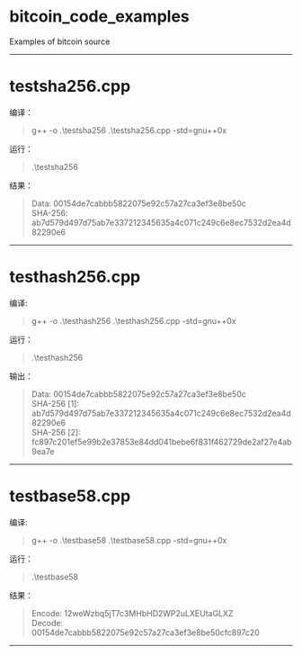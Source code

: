 # bitcoin_code_examples

Examples of bitcoin source

---
# testsha256.cpp
编译：
> g++ -o .\testsha256 .\testsha256.cpp -std=gnu++0x

运行：
> .\testsha256

结果：
> Data: 00154de7cabbb5822075e92c57a27ca3ef3e8be50c</br>
> SHA-256: ab7d579d497d75ab7e337212345635a4c071c249c6e8ec7532d2ea4d82290e6

---
# testhash256.cpp
编译:
> g++ -o .\testhash256 .\testhash256.cpp -std=gnu++0x

运行：
> .\testhash256

输出：
> Data: 00154de7cabbb5822075e92c57a27ca3ef3e8be50c</br>
> SHA-256 [1]: ab7d579d497d75ab7e337212345635a4c071c249c6e8ec7532d2ea4d82290e6</br>
> SHA-256 [2]: fc897c201ef5e99b2e37853e84dd041bebe6f831f462729de2af27e4ab9ea7e

---
# testbase58.cpp
编译:
> g++ -o .\testbase58 .\testbase58.cpp -std=gnu++0x

运行：
> .\testbase58

结果：
> Encode: 12weWzbq5jT7c3MHbHD2WP2uLXEUtaGLXZ</br>
> Decode: 00154de7cabbb5822075e92c57a27ca3ef3e8be50cfc897c20

---



